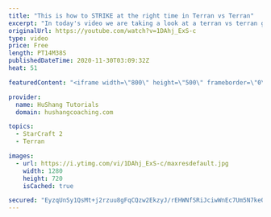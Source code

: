 ```yaml
---
title: "This is how to STRIKE at the right time in Terran vs Terran"
excerpt: "In today's video we are taking a look at a terran vs terran game I played that showcases some patience and how I like to calculate when it's the correct time to attack!  Coaching -------------------------------------------------------------------------- Website: https://www.hushangcoaching.com  Interested"
originalUrl: https://youtube.com/watch?v=1DAhj_ExS-c
type: video
price: Free
length: PT14M38S
publishedDateTime: 2020-11-30T03:09:32Z
heat: 51

featuredContent: "<iframe width=\"800\" height=\"500\" frameborder=\"0\" src=\"https://www.youtube.com/embed/1DAhj_ExS-c\" allow=\"accelerometer; autoplay; encrypted-media; gyroscope; picture-in-picture\" allowfullscreen></iframe>"

provider:
  name: HuShang Tutorials
  domain: hushangcoaching.com

topics:
  - StarCraft 2
  - Terran

images:
  - url: https://i.ytimg.com/vi/1DAhj_ExS-c/maxresdefault.jpg
    width: 1280
    height: 720
    isCached: true

secured: "EyzqUnSy1QsMt+j2rzuu8gFqCQzw2EkzyJ/rEHWNfSRiJciwWnEc7Um5N7keOD4r5mRhLta6+h9e1tzFe+x4UXXfvUkqOcBZ/ThWpAXtSgmE9bB46OYJBPzeZBLuyUPpy7R7pTQGHuLThLef7JOjHDcDdcmJPzWbHGnYScEKAAO9nXTikOMjEq9w8nl4stKnl6PR1rRQfrriY5rg57mWVYpm8zLHlNNkHlGJi9BZhMEUEmaLvviyqeV+4nwxjJ3K7Y8QBpum/Jy5zDntEratKb1zIXeQ4p2t8S/OC6I1CE5UYUVN9+8sLwIf9E9gjOVK3SqbFZaVSzEbsEPOLRXD4UnKuAnI8jHtC8Yd8rZRL8L/LytzC3448W2UzorZ4PoSt7BZyr7UnZYi3LonpStRGinfhpv03nw6fEDDNcPA2/c=;UER7Lo+StjVoFA59DuuT5Q=="
---
```


